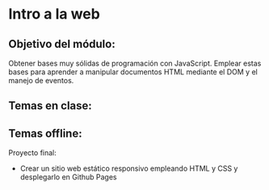 # Intro a la web


## Objetivo del módulo:
Obtener bases muy sólidas de programación con JavaScript. Emplear estas bases para aprender a manipular documentos HTML mediante el DOM y el manejo de eventos.


Temas en clase:
- 


Temas offline: 
- 


Proyecto final:
- Crear un sitio web estático responsivo empleando HTML y CSS y desplegarlo en Github Pages